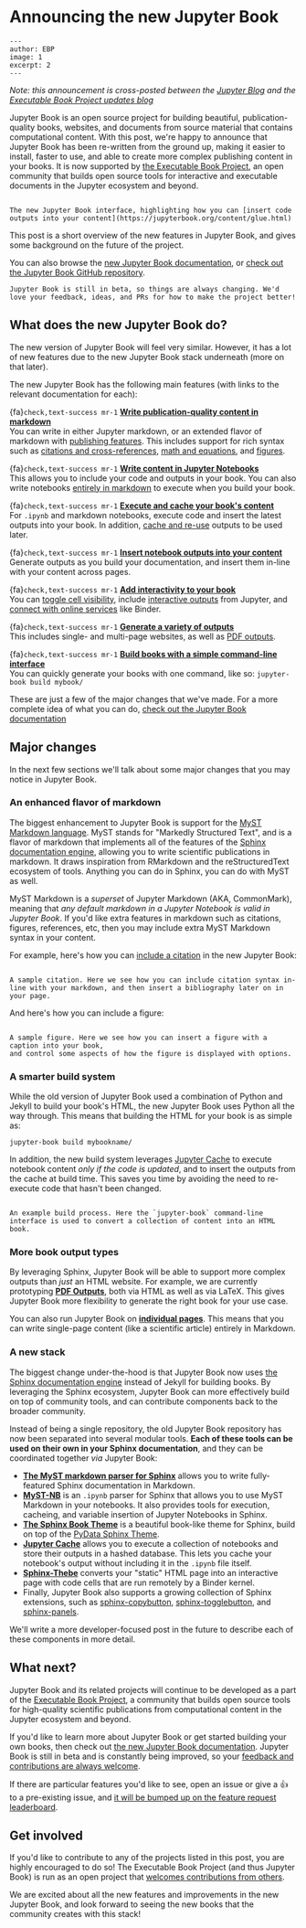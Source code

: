 # Announcing the new Jupyter Book

```{post} 2020-08-07
---
author: EBP
image: 1
excerpt: 2
---
```

*Note: this announcement is cross-posted between the [Jupyter Blog](https://blog.jupyter.org) and the [Executable Book Project updates blog](https://executablebooks.org/en/latest/updates.html)*

Jupyter Book is an open source project for building beautiful, publication-quality books, websites, and documents from source material that contains computational content. With this post, we're happy to announce that Jupyter Book has been re-written from the ground up, making it easier to install, faster to use, and able to create more complex publishing content in your books. It is now supported by [the Executable Book Project](https://executablebooks.org/en/latest/), an open community that builds open source tools for interactive and executable documents in the Jupyter ecosystem and beyond.

```{figure} images/jb-ui.png

The new Jupyter Book interface, highlighting how you can [insert code outputs into your content](https://jupyterbook.org/content/glue.html)
```

This post is a short overview of the new features in Jupyter Book, and gives some background on the future of the project.

You can also browse the [new Jupyter Book documentation](https://jupyterbook.org), or [check out the Jupyter Book GitHub repository](https://github.com/executablebooks/jupyter-book).

```{note}
Jupyter Book is still in beta, so things are always changing. We'd love your feedback, ideas, and PRs for how to make the project better!
```

## What does the new Jupyter Book do?

The new version of Jupyter Book will feel very similar. However, it has a lot of new features due to the new Jupyter Book stack underneath (more on that later).

The new Jupyter Book has the following main features (with links to the relevant documentation for each):

{fa}`check,text-success mr-1` **[Write publication-quality content in markdown](https://jupyterbook.org/content-types/markdown)**<br />
You can write in either Jupyter markdown, or an extended flavor of markdown with [publishing features](https://jupyterbook.org/content/myst).
This includes support for rich syntax such as [citations and cross-references](https://jupyterbook.org/content/citations), [math and equations](https://jupyterbook.org/content/math), and [figures](https://jupyterbook.org/content/figures).

{fa}`check,text-success mr-1` **[Write content in Jupyter Notebooks](https://jupyterbook.org/content-types/notebooks)**<br />
This allows you to include your code and outputs in your book.
You can also write notebooks [entirely in markdown](https://jupyterbook.org/content-types/myst-notebooks) to execute when you build your book.

{fa}`check,text-success mr-1` **[Execute and cache your book's content](https://jupyterbook.org/content/execute)**<br />
For `.ipynb` and markdown notebooks, execute code and insert the latest outputs into your book.
In addition, [cache and re-use](https://jupyterbook.org/content/execute.html#cacheing-the-notebook-execution) outputs to be used later.

{fa}`check,text-success mr-1` **[Insert notebook outputs into your content](https://jupyterbook.org/content/glue)**<br />
Generate outputs as you build your documentation, and insert them in-line with your content across pages.

{fa}`check,text-success mr-1` **[Add interactivity to your book](https://jupyterbook.org/interactive/launchbuttons)**<br />
You can [toggle cell visibility](https://jupyterbook.org/interactive/hiding), include [interactive outputs](https://jupyterbook.org/interactive/interactive) from Jupyter, and [connect with online services](https://jupyterbook.org/interactive/launchbuttons) like Binder.

{fa}`check,text-success mr-1` **[Generate a variety of outputs](https://jupyterbook.org/start/build)**<br />
This includes single- and multi-page websites, as well as [PDF outputs](https://jupyterbook.org/advanced/pdf).

{fa}`check,text-success mr-1` **[Build books with a simple command-line interface](https://jupyterbook.org/reference/cli)**<br />
You can quickly generate your books with one command, like so: `jupyter-book build mybook/`

These are just a few of the major changes that we've made. For a more complete idea of what you can do, [check out the Jupyter Book documentation](https://jupyterbook.org)

## Major changes

In the next few sections we'll talk about some major changes that you may notice in Jupyter Book.

### An enhanced flavor of markdown

The biggest enhancement to Jupyter Book is support for the [MyST Markdown language](https://myst-parser.readthedocs.io/en/latest/). MyST stands for "Markedly Structured Text", and is a flavor of markdown that implements all of the features of the [Sphinx documentation engine](http://www.sphinx-doc.org/), allowing you to write scientific publications in markdown. It draws inspiration from RMarkdown and the reStructuredText ecosystem of tools. Anything you can do in Sphinx, you can do with MyST as well.

MyST Markdown is a *superset* of Jupyter Markdown (AKA, CommonMark), meaning that *any default markdown in a Jupyter Notebook is valid in Jupyter Book*. If you'd like extra features in markdown such as citations, figures, references, etc, then you may include extra MyST Markdown syntax in your content.

For example, here's how you can [include a citation](https://jupyterbook.org/content/citations.html) in the new Jupyter Book:

```{figure} images/citation-example.png

A sample citation. Here we see how you can include citation syntax in-line with your markdown, and then insert a bibliography later on in your page.
```

And here's how you can include a figure:

```{figure} images/figure-example.png

A sample figure. Here we see how you can insert a figure with a caption into your book,
and control some aspects of how the figure is displayed with options.
```

### A smarter build system

While the old version of Jupyter Book used a combination of Python and Jekyll to build your book's HTML, the new Jupyter Book uses Python all the way through. This means that building the HTML for your book is as simple as:

```
jupyter-book build mybookname/
```

In addition, the new build system leverages [Jupyter Cache](https://jupyter-cache.readthedocs.io/) to execute notebook content *only if the code is updated*, and to insert the outputs from the cache at build time. This saves you time by avoiding the need to re-execute code that hasn't been changed.

```{figure} images/build-process.gif

An example build process. Here the `jupyter-book` command-line interface is used to convert a collection of content into an HTML book.
```

### More book output types

By leveraging Sphinx, Jupyter Book will be able to support more complex outputs than *just* an HTML website.
For example, we are currently prototyping **[PDF Outputs](https://jupyterbook.org/advanced/pdf.html)**, both via HTML as well as via LaTeX.
This gives Jupyter Book more flexibility to generate the right book for your use case.

You can also run Jupyter Book on **[individual pages](https://jupyterbook.org/start/build.html#build-a-standalone-page)**. This means that you can write single-page content (like a scientific article) entirely in Markdown.

### A new stack

The biggest change under-the-hood is that Jupyter Book now uses [the Sphinx documentation engine](https://www.sphinx-doc.org/en/master/) instead of Jekyll for building books. By leveraging the Sphinx ecosystem, Jupyter Book can more effectively build on top of community tools, and can contribute components back to the broader community.

Instead of being a single repository, the old Jupyter Book repository has now been separated into several modular tools.
**Each of these tools can be used on their own in your Sphinx documentation**, and they can be coordinated together *via* Jupyter Book:

- **[The MyST markdown parser for Sphinx](https://myst-parser.readthedocs.io/en/latest/)** allows you to write fully-featured Sphinx documentation in Markdown.
- **[MyST-NB](https://myst-nb.readthedocs.io/en/latest/)** is an `.ipynb` parser for Sphinx that allows you to use MyST Markdown in your notebooks. It also provides tools for execution, cacheing, and variable insertion of Jupyter Notebooks in Sphinx.
- **[The Sphinx Book Theme](https://myst-nb.readthedocs.io/en/latest/)** is a beautiful book-like theme for Sphinx, build on top of the [PyData Sphinx Theme](https://pydata-sphinx-theme.readthedocs.io/en/latest/).
- **[Jupyter Cache](https://jupyter-cache.readthedocs.io/en/latest/)** allows you to execute a collection of notebooks and store their outputs in a hashed database. This lets you cache your notebook's output without including it in the `.ipynb` file itself.
- **[Sphinx-Thebe](https://sphinx-thebe.readthedocs.io/en/latest/)** converts your "static" HTML page into an interactive page with code cells that are run remotely by a Binder kernel.
- Finally, Jupyter Book also supports a growing collection of Sphinx extensions, such as [sphinx-copybutton](https://sphinx-copybutton.readthedocs.io/en/latest/), [sphinx-togglebutton](https://sphinx-togglebutton.readthedocs.io/), and [sphinx-panels](https://sphinx-panels.readthedocs.io/en/latest/?badge=latest).

We'll write a more developer-focused post in the future to describe each of these components in more detail.

## What next?

Jupyter Book and its related projects will continue to be developed as a part of the [Executable Book Project](https://executablebooks.org), a community that builds open source tools for high-quality scientific publications from computational content in the Jupyter ecosystem and beyond.

If you'd like to learn more about Jupyter Book or get started building your own books, then check out [the new Jupyter Book documentation](https://jupyterbook.org). Jupyter Book is still in beta and is constantly being improved, so your [feedback and contributions are always welcome](https://github.com/executablebooks/jupyter-book/issues/new/choose).

If there are particular features you'd like to see, open an issue or give a 👍 to a pre-existing issue, and [it will be bumped up on the feature request leaderboard](https://executablebooks.org/en/latest/feature-vote.html).

## Get involved

If you'd like to contribute to any of the projects listed in this post, you are highly encouraged to do so! The Executable Book Project (and thus Jupyter Book) is run as an open project that [welcomes contributions from others](https://executablebooks.org/en/latest/contributing.html).

We are excited about all the new features and improvements in the new Jupyter Book, and look forward to seeing the new books that the community creates with this stack!
